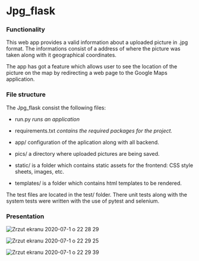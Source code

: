 # Jpg_flask

### Functionality

This web app provides a valid information about a uploaded picture in .jpg format. The informations consist of a address of where the picture was taken along with it geographical coordinates.

The app has got a feature which allows user to see the location of the picture on the map by redirecting a web page to the Google Maps application.

### File structure
The Jpg_flask consist the following files:
- run.py _runs an application_
- requirements.txt _contains the required packages for the project._


- app/ configuration of the aplication along with all backend.
- pics/ a directory where uploaded pictures are being saved.
- static/ is a folder which contains static assets for the frontend: CSS style sheets, images, etc.
- templates/ is a folder which contains html templates to be rendered.

The test files are located in the test/ folder. There unit tests along with the system tests were written with the use of pytest and selenium.

### Presentation

![Zrzut ekranu 2020-07-1 o 22 28 29](https://user-images.githubusercontent.com/54006852/86289083-579f7c80-bbeb-11ea-9968-ffa8646ce33a.png)


![Zrzut ekranu 2020-07-1 o 22 29 25](https://user-images.githubusercontent.com/54006852/86289694-6cc8db00-bbec-11ea-9e4b-efff4b7857c5.png)


![Zrzut ekranu 2020-07-1 o 22 29 39](https://user-images.githubusercontent.com/54006852/86289969-e660c900-bbec-11ea-9ea7-6235276c8b10.png)
